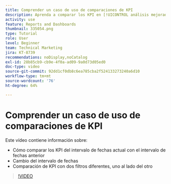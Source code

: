 ```yaml
---
title: Comprender un caso de uso de comparaciones de KPI
description: Aprenda a comparar los KPI en [!UICONTROL análisis mejorado] desde el intervalo de fechas actual hasta un intervalo de fechas anterior, y a comparar los KPI con dos filtros diferentes.
activity: use
feature: Reports and Dashboards
thumbnail: 335054.png
type: Tutorial
role: User
level: Beginner
team: Technical Marketing
jira: KT-8739
recommendations: noDisplay,noCatalog
exl-id: 28b85cb9-cb9e-4f0a-ad09-9a0d73d05ed0
doc-type: video
source-git-commit: 92dd1cf0db8c6ea785cba2f524133273240a6d10
workflow-type: tm+mt
source-wordcount: '76'
ht-degree: 64%

---
```


# Comprender un caso de uso de comparaciones de KPI

Este vídeo contiene información sobre:

* Cómo comparar los KPI del intervalo de fechas actual con el intervalo de fechas anterior
* Cambio del intervalo de fechas
* Comparación de KPI con dos filtros diferentes, uno al lado del otro

>[!VIDEO](https://video.tv.adobe.com/v/335054/?quality=12&learn=on)
